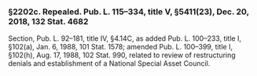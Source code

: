 ### §2202c. Repealed. Pub. L. 115–334, title V, §5411(23), Dec. 20, 2018, 132 Stat. 4682 ###

Section, Pub. L. 92–181, title IV, §4.14C, as added Pub. L. 100–233, title I, §102(a), Jan. 6, 1988, 101 Stat. 1578; amended Pub. L. 100–399, title I, §102(h), Aug. 17, 1988, 102 Stat. 990, related to review of restructuring denials and establishment of a National Special Asset Council.